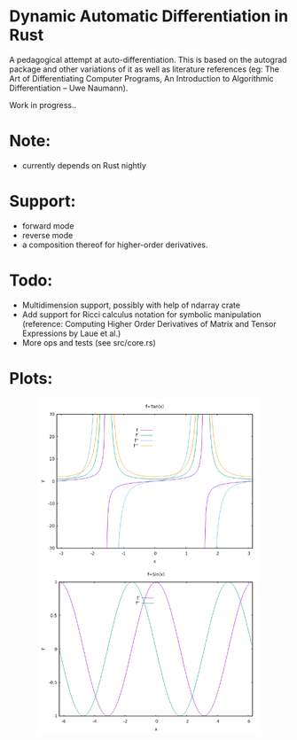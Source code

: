 # Dynamic Automatic Differentiation in Rust

A pedagogical attempt at auto-differentiation. This is based on the autograd package and other variations of it as well as literature references (eg: The Art of Differentiating Computer Programs, An Introduction to Algorithmic Differentiation – Uwe Naumann).

Work in progress..

# Note:
- currently depends on Rust nightly

# Support:
- forward mode
- reverse mode
- a composition thereof for higher-order derivatives.

# Todo:
- Multidimension support, possibly with help of ndarray crate
- Add support for Ricci calculus notation for symbolic manipulation (reference: Computing Higher Order Derivatives of Matrix and Tensor Expressions by Laue et al.)
- More ops and tests (see src/core.rs)

# Plots:
<p align="center">
   <img src="images/eg_simple_plot_tan.png" alt="drawing" width="400"/>
   <img src="images/eg_simple_plot_sin.png" alt="drawing" width="400"/>
</p>
